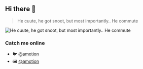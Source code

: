 ## Hi there 👋

<!--
**amotion/amotion** is a ✨ _special_ ✨ repository because its `README.md` (this file) appears on your GitHub profile.

Here are some ideas to get you started:

- 🔭 I’m currently working on ...
- 🌱 I’m currently learning ...
- 👯 I’m looking to collaborate on ...
- 🤔 I’m looking for help with ...
- 💬 Ask me about ...
- 📫 How to reach me: ...
- 😄 Pronouns: ...
- ⚡ Fun fact: ...
-->

> He cuute, he got snoot, but most importantly.. He commute

![He cuute, he got snoot, but most importantly.. He commute](https://i.imgur.com/dcNV1vC.jpg)

### Catch me online

- 🐦 [@amotion](https://twitter.com/amotion)
- 🖼 [@amotion](https://instagram.com/amotion)
